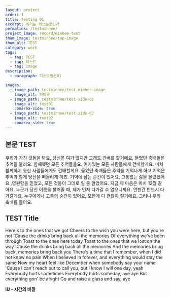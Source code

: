 ```yaml
---
layout: project
order: 1
title: Testing 01
excerpt: 이거는 왜쓰는것인가
permalink: /testminhee/
project_image: record/minhee-test
thum_image: testminhee/top-image
thum_alt: TEST
category: work
tags:
  - tag: TEST
  - tag: 테스트
  - tag: image
description:
  - paragraph: 디스크립션01

images:
  - image_path: testminhee/test-minhee-image
    image_alt: 하이루
  - image_path: testminhee/test-side-01
    image_alt: test01
    conarea-side: true
  - image_path: testminhee/test-side-02
    image_alt: test02
    conarea-side: true
---
```


## 본문 TEST

우리가 가진 것들을 봐요, 당신은 여기 없지만 그래도 건배를 할거에요, 들었던 축배들은 추억을 불러요. 함께했던 모든 추억들을요. 여기있는 모든 사람들에게 건배할게요. 미처 함께하지 못한 사람들에게도 건배할게요. 들었던 축배들은 추억을 기억나게 하고 기억은 추억과 함게 당신을 떠올리게 하죠.
기억에 남는 순간이 있어요, 고통없는 삶을 몰랐었어요 ,영원함을 믿었고, 모든 것들이 그데로 일 줄 알았어요. 지금 제 마음은 마치 12월 같아요. 누군가 당신 이름을 불러줄 때, 제가 먼저 다가갈 수 없으니까요. 언젠간 반드시 다가갈게요. 누구에게나 고통의 순간이 있어요, 모든게 다 괜찮아 질거에요.
그러니 우리 축배를 들어요.

## TEST Title

Here's to the ones that we got Cheers to the wish you were here, but you're not
'Cause the drinks bring back all the memories Of everything we've been through
Toast to the ones here today Toast to the ones that we lost on the way
'Cause the drinks bring back all the memories And the memories bring back, memories bring back you There's a time that I remember, when I did not know no pain When I believed in forever, and everything would stay the same
Now my heart feel like December when somebody say your name
'Cause I can't reach out to call you, but I know I will one day, yeah
Everybody hurts sometimes
Everybody hurts someday, aye aye
But everything gon' be alright
Go and raise a glass and say, aye

**IU - 시간의 바깥**
